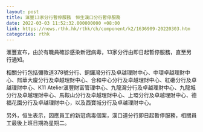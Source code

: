 ```yaml
---
layout: post
title: 滙豐13家分行暫停服務　恒生漢口分行暫停服務
date: 2022-03-03 11:52:32.000000000 +08:00
link: https://news.rthk.hk/rthk/ch/component/k2/1636909-20220303.htm
categories: rthk
---
```


滙豐宣布，由於有職員確診感染新冠病毒，13家分行由即日起暫停服務，直至另行通知。

相關分行包括彌敦道378號分行、銅鑼灣分行及卓越理財中心、中環卓越理財中心、熙華大廈分行及卓越理財中心、合和中心分行及卓越理財中心、紅磡分行及卓越理財中心、K11 Atelier滙豐財富管理中心、九龍灣分行及卓越理財中心、九龍城分行及卓越理財中心、馬鞍山分行及卓越理財中心、上環分行及卓越理財中心、德福花園分行及卓越理財中心，以及西寶城分行及卓越理財中心。

另外，恒生表示，因應員工的新冠病毒個案，漢口道分行即日起暫停服務，相關員工最後上班日期為星期二。
